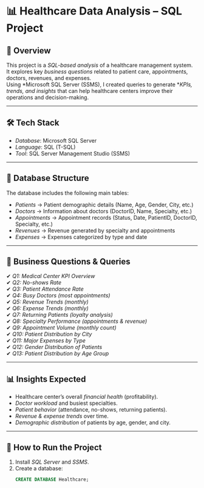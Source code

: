 # 📊 Healthcare Data Analysis – SQL Project  

## 📌 Overview  
This project is a *SQL-based analysis* of a healthcare management system.  
It explores key *business questions* related to patient care, appointments, doctors, revenues, and expenses.  
Using *Microsoft SQL Server (SSMS), I created queries to generate **KPIs, trends, and insights* that can help healthcare centers improve their operations and decision-making.  

---

## 🛠 Tech Stack  
- *Database*: Microsoft SQL Server  
- *Language*: SQL (T-SQL)  
- *Tool*: SQL Server Management Studio (SSMS)  

---

## 📂 Database Structure  
The database includes the following main tables:  
- *Patients* → Patient demographic details (Name, Age, Gender, City, etc.)  
- *Doctors* → Information about doctors (DoctorID, Name, Specialty, etc.)  
- *Appointments* → Appointment records (Status, Date, PatientID, DoctorID, Specialty, etc.)  
- *Revenues* → Revenue generated by specialty and appointments  
- *Expenses* → Expenses categorized by type and date  

---

## 📌 Business Questions & Queries  

✔ *Q1: Medical Center KPI Overview*  
✔ *Q2: No-shows Rate*  
✔ *Q3: Patient Attendance Rate*  
✔ *Q4: Busy Doctors (most appointments)*  
✔ *Q5: Revenue Trends (monthly)*  
✔ *Q6: Expense Trends (monthly)*  
✔ *Q7: Returning Patients (loyalty analysis)*  
✔ *Q8: Specialty Performance (appointments & revenue)*  
✔ *Q9: Appointment Volume (monthly count)*  
✔ *Q10: Patient Distribution by City*  
✔ *Q11: Major Expenses by Type*  
✔ *Q12: Gender Distribution of Patients*  
✔ *Q13: Patient Distribution by Age Group*  

---

## 📊 Insights Expected  
- Healthcare center’s overall *financial health* (profitability).  
- *Doctor workload* and busiest specialties.  
- *Patient behavior* (attendance, no-shows, returning patients).  
- *Revenue & expense trends* over time.  
- *Demographic distribution* of patients by age, gender, and city.  

---

## 🚀 How to Run the Project  
1. Install *SQL Server* and *SSMS*.  
2. Create a database:  
   ```sql
   CREATE DATABASE Healthcare;
